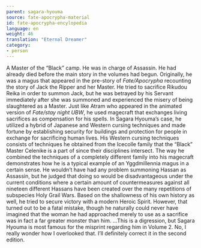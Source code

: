 ```yaml
---
parent: sagara-hyouma
source: fate-apocrypha-material
id: fate-apocrypha-encylopedia
language: en
weight: 46
translation: "Eternal Dreamer"
category:
- person
---
```


A Master of the “Black” camp. He was in charge of Assassin. He had already died before the main story in the volumes had begun. Originally, he was a magus that appeared in the pre-story of *Fate/Apocrypha* recounting the story of Jack the Ripper and her Master. He tried to sacrifice Rikudou Reika in order to summon Jack, but he was betrayed by his Servant immediately after she was summoned and experienced the misery of being slaughtered as a Master.
Just like Atram who appeared in the animated version of *Fate/stay night UBW*, he used magecraft that exchanges living sacrifices as compensation for his spells. In Sagara Hyouma’s case, he utilized a hybrid of Japanese and Western cursing techniques and made fortune by establishing security for buildings and protection for people in exchange for sacrificing human lives. His Western cursing techniques consists of techniques he obtained from the Icecolle family that the “Black” Master Celenike is a part of since their disciplines intersect. The way he combined the techniques of a completely different family into his magecraft demonstrates how he is a typical example of an Yggdmillennia magus in a certain sense.
He wouldn’t have had any problem summoning Hassan as Assassin, but he judged that doing so would be disadvantageous under the current conditions where a certain amount of countermeasures against all nineteen different Hassans have been created over the many repetitions of subspecies Holy Grail Wars. Based on the shallowness of his own history as well, he tried to secure victory with a modern Heroic Spirit. However, that turned out to be a fatal mistake, though he naturally could never have imagined that the woman he had approached merely to use as a sacrifice was in fact a far greater monster than him.
…This is a digression, but Sagara Hyouma is most famous for the misprint regarding him in Volume 2.
No, I really wonder how I overlooked that. I’ll definitely correct it in the second edition.
